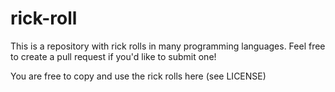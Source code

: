 # rick-roll
This is a repository with rick rolls in many programming languages. Feel free to create a pull request if you'd like to submit one!

You are free to copy and use the rick rolls here (see LICENSE)
